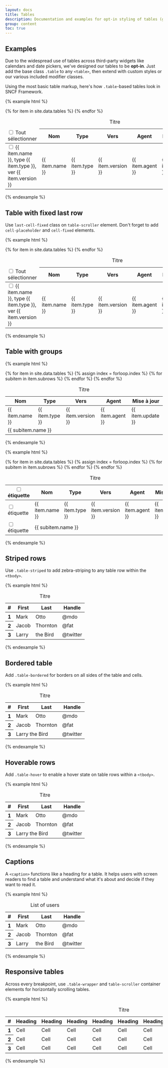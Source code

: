 ```yaml
---
layout: docs
title: Tables
description: Documentation and examples for opt-in styling of tables (given their prevalent use in JavaScript plugins) with Bootstrap.
group: content
toc: true
---
```


## Examples

Due to the widespread use of tables across third-party widgets like calendars and date pickers, we've designed our tables to be **opt-in**. Just add the base class `.table` to any `<table>`, then extend with custom styles or our various included modifier classes.

Using the most basic table markup, here's how `.table`-based tables look in SNCF Framework.

{% example html %}
<div class="table-wrapper">
  <div class="table-scroller dragscroll">
    <table class="table">
      <caption class="sr-only">Titre</caption>
      <thead class="thead thead-light">
        <tr>
          <td>
            <div class="cell-inner">
              <div class="custom-control custom-checkbox custom-checkbox-alone">
                <input type="checkbox" class="custom-control-input" id="examples-thead">
                <label class="custom-control-label" for="examples-thead"><span class="sr-only">Tout sélectionner</span></label>
              </div>
            </div>
          </td>
          <th scope="col"><div class="cell-inner">Nom</div></th>
          <th scope="col"><div class="cell-inner">Type</div></th>
          <th scope="col"><div class="cell-inner">Vers</div></th>
          <th scope="col"><div class="cell-inner">Agent</div></th>
          <th scope="col"><div class="cell-inner">Mise à jour</div></th>
          <th scope="col"><span class="sr-only">Actions</span></th>
        </tr>
      </thead>
      <tbody>
        {% for item in site.data.tables %}
        <tr>
          <td>
            <div class="cell-inner">
              <div class="custom-control custom-checkbox custom-checkbox-alone">
                <input type="checkbox" class="custom-control-input" id="examples-cell{{ forloop.index }}">
                <label class="custom-control-label" for="examples-cell{{ forloop.index }}"><span class="sr-only">{{ item.name }}, type {{ item.type }}, ver {{ item.version }}</span></label>
              </div>
            </div>
          </td>
          <td><div class="cell-inner">{{ item.name }}</div></td>
          <td><div class="cell-inner">{{ item.type }}</div></td>
          <td><div class="cell-inner">{{ item.version }}</div></td>
          <td><div class="cell-inner">{{ item.agent }}</div></td>
          <td><div class="cell-inner">{{ item.update }}</div></td>
          <td>
            <div class="cell-inner">
              <button class="btn btn-only-icon btn-transparent btn-favorite">
                <span class="sr-only">Favorite</span>
                <i class="icons-favorite-on icons-size-1x25" aria-hidden="true"></i>
              </button>
              <button class="btn btn-only-icon btn-transparent btn-color-gray">
                <span class="sr-only">Divers</span>
                <i class="icons-circle-information icons-size-1x25" aria-hidden="true"></i>
              </button>
              <div class="btn-group dropdown">
                <button class="btn btn-only-icon btn-transparent btn-color-gray" type="button" data-toggle="dropdown" aria-haspopup="true" aria-expanded="false" data-boundary="window" aria-controls="toggle{{ forloop.index }}">
                  <span class="sr-only">Actions</span>
                  <i class="icons-options icons-size-1x75" aria-hidden="true"></i>
                </button>
                <div class="dropdown-menu dropdown-menu-right" id="examples-toggle{{ forloop.index }}">
                  <button type="button" class="dropdown-item">Télécharger</button>
                  <button type="button" class="dropdown-item">Imprimer</button>
                  <button type="button" class="dropdown-item">Partager</button>
                </div>
              </div>
            </div>
          </td>
        </tr>
        {% endfor %}
      </tbody>
    </table>
  </div>
</div>
{% endexample %}

## Table with fixed last row

Use `last-cell-fixed` class on `table-scroller` element. Don't forget to add `cell-placeholder` and `cell-fixed` elements.

{% example html %}
<div class="table-wrapper">
  <div class="table-scroller last-cell-fixed dragscroll">
    <table class="table">
      <caption class="sr-only">Titre</caption>
      <thead class="thead thead-light">
        <tr>
          <td>
            <div class="cell-inner">
              <div class="custom-control custom-checkbox custom-checkbox-alone">
                <input type="checkbox" class="custom-control-input" id="fixedlastrow-thead">
                <label class="custom-control-label" for="fixedlastrow-thead"><span class="sr-only">Tout sélectionner</span></label>
              </div>
            </div>
          </td>
          <th scope="col"><div class="cell-inner">Nom</div></th>
          <th scope="col"><div class="cell-inner">Type</div></th>
          <th scope="col"><div class="cell-inner">Vers</div></th>
          <th scope="col"><div class="cell-inner">Agent</div></th>
          <th scope="col"><div class="cell-inner">Mise à jour</div></th>
          <td class="cell-placeholder" aria-hidden="true"><span></span></td>
          <th class="cell-fixed"><span class="sr-only">Actions</span></th>
        </tr>
      </thead>
      <tbody class="tbody">
        {% for item in site.data.tables %}
        <tr>
          <td>
            <div class="cell-inner">
              <div class="custom-control custom-checkbox custom-checkbox-alone">
                <input type="checkbox" class="custom-control-input" id="fixedlastrow-cell{{ forloop.index }}">
                <label class="custom-control-label" for="fixedlastrow-cell{{ forloop.index }}"><span class="sr-only">{{ item.name }}, type {{ item.type }}, ver {{ item.version }}</span></label>
              </div>
            </div>
          </td>
          <td><div class="cell-inner">{{ item.name }}</div></td>
          <td><div class="cell-inner">{{ item.type }}</div></td>
          <td><div class="cell-inner">{{ item.version }}</div></td>
          <td><div class="cell-inner">{{ item.agent }}</div></td>
          <td><div class="cell-inner">{{ item.update }}</div></td>
          <td class="cell-placeholder"><span></span></td>
          <td class="cell-fixed">
            <div class="btn-group dropdown">
              <button class="btn btn-only-icon btn-transparent btn-color-gray" type="button" data-toggle="dropdown" aria-haspopup="true" aria-expanded="false" data-boundary="window" aria-controls="toggle1{{ forloop.index }}">
                <span class="sr-only">Actions</span>
                <i class="icons-options icons-size-1x75" aria-hidden="true"></i>
              </button>
              <div class="dropdown-menu dropdown-menu-right" id="fixedlastrow-toggle{{ forloop.index }}">
                <button type="button" class="dropdown-item">Télécharger</button>
                <button type="button" class="dropdown-item">Imprimer</button>
                <button type="button" class="dropdown-item">Partager</button>
              </div>
            </div>
          </td>
        </tr>
        {% endfor %}
      </tbody>
    </table>
  </div>
</div>
{% endexample %}

## Table with groups

{% example html %}
<div class="table-wrapper" data-component="table">
  <div class="table-scroller dragscroll">
    <table class="table">
      <caption class="sr-only">Titre</caption>
      <thead class="thead thead-light">
        <tr>
          <th scope="col"><div class="cell-inner cell-inner-350">Nom</div></th>
          <th scope="col"><div class="cell-inner">Type</div></th>
          <th scope="col"><div class="cell-inner">Vers</div></th>
          <th scope="col"><div class="cell-inner">Agent</div></th>
          <th scope="col"><div class="cell-inner">Mise à jour</div></th>
        </tr>
      </thead>
      <tbody class="tbody">
        {% for item in site.data.tables %}
        {% assign index = forloop.index %}
        <tr class="trhead">
          <td class="cell-350 cell-caret" data-role="toggle-group-btn" data-id="{{ index }}"><div class="cell-inner">{{ item.name }}</div></td>
          <td><div class="cell-inner">{{ item.type }}</div></td>
          <td><div class="cell-inner">{{ item.version }}</div></td>
          <td><div class="cell-inner">{{ item.agent }}</div></td>
          <td><div class="cell-inner">{{ item.update }}</div></td>
        </tr>
        {% for subitem in item.subrows %}
          <tr class="trgroup" data-trgroup="{{ index }}">
            <td class="cell-350" colspan="5"><div class="cell-inner"><div class="text-truncate">{{ subitem.name }}</div></div></td>
          </tr>
        {% endfor %}
        {% endfor %}
      </tbody>
    </table>
  </div>
</div>
{% endexample %}

{% example html %}
<div class="table-wrapper" data-component="table">
  <div class="table-scroller dragscroll">
    <table class="table">
      <caption class="sr-only">Titre</caption>
      <thead class="thead thead-light">
        <tr>
          <th scope="col">
            <div class="cell-inner">
              <div class="custom-control custom-checkbox custom-checkbox-alone">
                <input type="checkbox" class="custom-control-input" id="tablegroups-thead">
                <label class="custom-control-label" for="tablegroups-thead"><span class="sr-only">étiquette</span></label>
              </div>
            </div>
          </th>
          <th scope="col"><div class="cell-inner cell-inner-350">Nom</div></th>
          <th scope="col"><div class="cell-inner">Type</div></th>
          <th scope="col"><div class="cell-inner">Vers</div></th>
          <th scope="col"><div class="cell-inner">Agent</div></th>
          <th scope="col"><div class="cell-inner">Mise à jour</div></th>
        </tr>
      </thead>
      <tbody class="tbody">
        {% for item in site.data.tables %}
        {% assign index = forloop.index %}
        <tr class="trhead">
          <td>
            <div class="cell-inner">
              <div class="custom-control custom-checkbox custom-checkbox-alone">
                <input type="checkbox" class="custom-control-input" id="tablegroups-cell{{ forloop.index }}">
                <label class="custom-control-label" for="tablegroups-cell{{ forloop.index }}"><span class="sr-only">étiquette</span></label>
              </div>
            </div>
          </td>
          <td class="cell-350 cell-caret" data-role="toggle-group-btn" data-id="{{ index }}"><div class="cell-inner">{{ item.name }}</div></td>
          <td><div class="cell-inner">{{ item.type }}</div></td>
          <td><div class="cell-inner">{{ item.version }}</div></td>
          <td><div class="cell-inner">{{ item.agent }}</div></td>
          <td><div class="cell-inner">{{ item.update }}</div></td>
        </tr>
        {% for subitem in item.subrows %}
          <tr class="trgroup" data-trgroup="{{ index }}">
            <td>
              <div class="cell-inner">
                <div class="custom-control custom-checkbox custom-checkbox-alone">
                  <input type="checkbox" class="custom-control-input" id="tablegroups-cell2{{ forloop.index }}">
                  <label class="custom-control-label" for="tablegroups-cell2{{ forloop.index }}"><span class="sr-only">étiquette</span></label>
                </div>
              </div>
            </td>
            <td class="cell-350" colspan="5"><div class="cell-inner"><div class="text-truncate">{{ subitem.name }}</div></div></td>
          </tr>
        {% endfor %}
        {% endfor %}
      </tbody>
    </table>
  </div>
</div>
{% endexample %}

## Striped rows

Use `.table-striped` to add zebra-striping to any table row within the `<tbody>`.

{% example html %}
<table class="table table-striped">
  <caption class="sr-only">Titre</caption>
  <thead>
    <tr>
      <th scope="col"><div class="cell-inner">#</div></th>
      <th scope="col"><div class="cell-inner">First</div></th>
      <th scope="col"><div class="cell-inner">Last</div></th>
      <th scope="col"><div class="cell-inner">Handle</div></th>
    </tr>
  </thead>
  <tbody>
    <tr>
      <th scope="row"><div class="cell-inner">1</div></th>
      <td><div class="cell-inner">Mark</div></td>
      <td><div class="cell-inner">Otto</div></td>
      <td><div class="cell-inner">@mdo</div></td>
    </tr>
    <tr>
      <th scope="row"><div class="cell-inner">2</div></th>
      <td><div class="cell-inner">Jacob</div></td>
      <td><div class="cell-inner">Thornton</div></td>
      <td><div class="cell-inner">@fat</div></td>
    </tr>
    <tr>
      <th scope="row"><div class="cell-inner">3</div></th>
      <td><div class="cell-inner">Larry</div></td>
      <td><div class="cell-inner">the Bird</div></td>
      <td><div class="cell-inner">@twitter</div></td>
    </tr>
  </tbody>
</table>
{% endexample %}

## Bordered table

Add `.table-bordered` for borders on all sides of the table and cells.

{% example html %}
<table class="table table-bordered">
  <caption class="sr-only">Titre</caption>
  <thead>
    <tr>
      <th scope="col"><div class="cell-inner">#</div></th>
      <th scope="col" id="cellfirst-t5"><div class="cell-inner">First</div></th>
      <th scope="col" id="celllast-t5"><div class="cell-inner">Last</div></th>
      <th scope="col"><div class="cell-inner">Handle</div></th>
    </tr>
  </thead>
  <tbody>
    <tr>
      <th scope="row"><div class="cell-inner">1</div></th>
      <td><div class="cell-inner">Mark</div></td>
      <td><div class="cell-inner">Otto</div></td>
      <td><div class="cell-inner">@mdo</div></td>
    </tr>
    <tr>
      <th scope="row"><div class="cell-inner">2</div></th>
      <td><div class="cell-inner">Jacob</div></td>
      <td><div class="cell-inner">Thornton</div></td>
      <td><div class="cell-inner">@fat</div></td>
    </tr>
    <tr>
      <th scope="row"><div class="cell-inner">3</div></th>
      <td colspan="2" headers="cellfirst-t5 celllast-t5"><div class="cell-inner">Larry the Bird</div></td>
      <td><div class="cell-inner">@twitter</div></td>
    </tr>
  </tbody>
</table>
{% endexample %}

## Hoverable rows

Add `.table-hover` to enable a hover state on table rows within a `<tbody>`.

{% example html %}
<table class="table table-hover">
  <caption class="sr-only">Titre</caption>
  <thead>
    <tr>
      <th scope="col"><div class="cell-inner">#</div></th>
      <th scope="col" id="cellfirst-t6"><div class="cell-inner">First</div></th>
      <th scope="col" id="celllast-t6"><div class="cell-inner">Last</div></th>
      <th scope="col"><div class="cell-inner">Handle</div></th>
    </tr>
  </thead>
  <tbody>
    <tr>
      <th scope="row"><div class="cell-inner">1</div></th>
      <td><div class="cell-inner">Mark</div></td>
      <td><div class="cell-inner">Otto</div></td>
      <td><div class="cell-inner">@mdo</div></td>
    </tr>
    <tr>
      <th scope="row"><div class="cell-inner">2</div></th>
      <td><div class="cell-inner">Jacob</div></td>
      <td><div class="cell-inner">Thornton</div></td>
      <td><div class="cell-inner">@fat</div></td>
    </tr>
    <tr>
      <th scope="row"><div class="cell-inner">3</div></th>
      <td colspan="2" headers="cellfirst-t6 celllast-t6"><div class="cell-inner">Larry the Bird</div></td>
      <td><div class="cell-inner">@twitter</div></td>
    </tr>
  </tbody>
</table>
{% endexample %}

## Captions

A `<caption>` functions like a heading for a table. It helps users with screen readers to find a table and understand what it's about and decide if they want to read it.

{% example html %}
<table class="table">
  <caption>List of users</caption>
  <thead>
    <tr>
      <th scope="col">#</th>
      <th scope="col">First</th>
      <th scope="col">Last</th>
      <th scope="col">Handle</th>
    </tr>
  </thead>
  <tbody>
    <tr>
      <th scope="row">1</th>
      <td>Mark</td>
      <td>Otto</td>
      <td>@mdo</td>
    </tr>
    <tr>
      <th scope="row">2</th>
      <td>Jacob</td>
      <td>Thornton</td>
      <td>@fat</td>
    </tr>
    <tr>
      <th scope="row">3</th>
      <td>Larry</td>
      <td>the Bird</td>
      <td>@twitter</td>
    </tr>
  </tbody>
</table>
{% endexample %}

## Responsive tables

Across every breakpoint, use `.table-wrapper` and `table-scroller` container elements for horizontally scrolling tables.

{% example html %}
<div class="table-wrapper" data-component="table">
  <div class="table-scroller dragscroll">
    <table class="table">
      <caption class="sr-only">Titre</caption>
      <thead>
        <tr>
          <th scope="col">#</th>
          <th scope="col">Heading</th>
          <th scope="col">Heading</th>
          <th scope="col">Heading</th>
          <th scope="col">Heading</th>
          <th scope="col">Heading</th>
          <th scope="col">Heading</th>
          <th scope="col">Heading</th>
          <th scope="col">Heading</th>
          <th scope="col">Heading</th>
        </tr>
      </thead>
      <tbody>
        <tr>
          <th scope="row">1</th>
          <td>Cell</td>
          <td>Cell</td>
          <td>Cell</td>
          <td>Cell</td>
          <td>Cell</td>
          <td>Cell</td>
          <td>Cell</td>
          <td>Cell</td>
          <td>Cell</td>
        </tr>
        <tr>
          <th scope="row">2</th>
          <td>Cell</td>
          <td>Cell</td>
          <td>Cell</td>
          <td>Cell</td>
          <td>Cell</td>
          <td>Cell</td>
          <td>Cell</td>
          <td>Cell</td>
          <td>Cell</td>
        </tr>
        <tr>
          <th scope="row">3</th>
          <td>Cell</td>
          <td>Cell</td>
          <td>Cell</td>
          <td>Cell</td>
          <td>Cell</td>
          <td>Cell</td>
          <td>Cell</td>
          <td>Cell</td>
          <td>Cell</td>
        </tr>
      </tbody>
    </table>
  </div>
</div>
{% endexample %}
